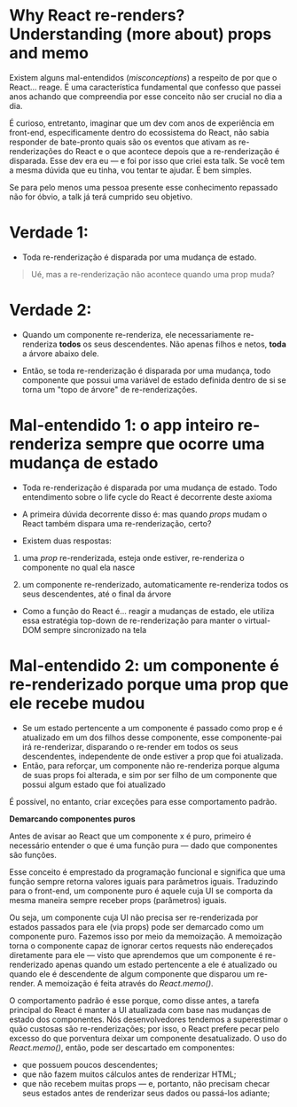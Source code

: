 # Why React re-renders? Understanding (more about) props and memo

Existem alguns mal-entendidos (_misconceptions_) a respeito de por que o React... reage. É uma característica fundamental que confesso que passei anos achando que compreendia por esse conceito não ser crucial no dia a dia.

É curioso, entretanto, imaginar que um dev com anos de experiência em front-end, especificamente dentro do ecossistema do React, não sabia responder de bate-pronto quais são os eventos que ativam as re-renderizações do React e o que acontece depois que a re-renderização é disparada. Esse dev era eu — e foi por isso que criei esta talk. Se você tem a mesma dúvida que eu tinha, vou tentar te ajudar. É bem simples.

Se para pelo menos uma pessoa presente esse conhecimento repassado não for óbvio, a talk já terá cumprido seu objetivo.

# Verdade 1:

- Toda re-renderização é disparada por uma mudança de estado.

> Ué, mas a re-renderização não acontece quando uma prop muda?

# Verdade 2:

- Quando um componente re-renderiza, ele necessariamente re-renderiza **todos** os seus descendentes. Não apenas filhos e netos, **toda** a árvore abaixo dele.

- Então, se toda re-renderização é disparada por uma mudança, todo componente que possui uma variável de estado definida dentro de si se torna um "topo de árvore" de re-renderizações.

# Mal-entendido 1: o app inteiro re-renderiza sempre que ocorre uma mudança de estado

- Toda re-renderização é disparada por uma mudança de estado. Todo entendimento sobre o life cycle do React é decorrente deste axioma

- A primeira dúvida decorrente disso é: mas quando _props_ mudam o React também dispara uma re-renderização, certo?

- Existem duas respostas:
1. uma _prop_ re-renderizada, esteja onde estiver, re-renderiza o componente no qual ela nasce

2. um componente re-renderizado, automaticamente re-renderiza todos os seus descendentes, até o final da árvore
- Como a função do React é… reagir a mudanças de estado, ele utiliza essa estratégia top-down de re-renderização para manter o virtual-DOM sempre sincronizado na tela

# Mal-entendido 2: um componente é re-renderizado porque uma prop que ele recebe mudou

- Se um estado pertencente a um componente é passado como prop e é atualizado em um dos filhos desse componente, esse componente-pai irá re-renderizar, disparando o re-render em todos os seus descendentes, independente de onde estiver a prop que foi atualizada.
- Então, para reforçar, um componente não re-renderiza porque alguma de suas props foi alterada, e sim por ser filho de um componente que possui algum estado que foi atualizado

É possível, no entanto, criar exceções para esse comportamento padrão.

**Demarcando componentes puros**

Antes de avisar ao React que um componente x é puro, primeiro é necessário entender o que é uma função pura — dado que componentes são funções.

Esse conceito é emprestado da programação funcional e significa que uma função sempre retorna valores iguais para parâmetros iguais. Traduzindo para o front-end, um componente puro é aquele cuja UI se comporta da mesma maneira sempre receber props (parâmetros) iguais.

Ou seja, um componente cuja UI não precisa ser re-renderizada por estados passados para ele (via props) pode ser demarcado como um componente puro. Fazemos isso por meio da memoização. A memoização torna o componente capaz de ignorar certos requests não endereçados diretamente para ele — visto que aprendemos que um componente é re-renderizado apenas quando um estado pertencente a ele é atualizado ou quando ele é descendente de algum componente que disparou um re-render. A memoização é feita através do _React.memo()_.

O comportamento padrão é esse porque, como disse antes, a tarefa principal do React é manter a UI atualizada com base nas mudanças de estado dos componentes. Nós desenvolvedores tendemos a superestimar o quão custosas são re-renderizações; por isso, o React prefere pecar pelo excesso do que porventura deixar um componente desatualizado. O uso do _React.memo()_, então, pode ser descartado em componentes:

- que possuem poucos descendentes;
- que não fazem muitos cálculos antes de renderizar HTML;
- que não recebem muitas props — e, portanto, não precisam checar seus estados antes de renderizar seus dados ou passá-los adiante;
